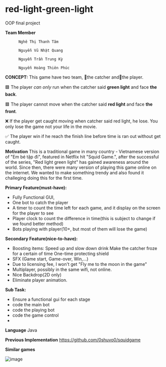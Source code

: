 # red-light-green-light
OOP final project

**Team Member**

          Nghê Thị Thanh Tâm

          Nguyễn Vũ Nhật Quang

          Nguyễn Trần Trung Kỳ

          Nguyễn Hoàng Thiên Phúc

**CONCEPT:**
This game have two team, 👧the catcher and🏃the player.

🟩 The player _can only_ run when the catcher said **green light** and face **the back**.

🟥 The player cannot move when the catcher said **red light** and face **the front**. 

❌ If the player get caught moving when catcher said red light, he lose. You only lose the game not your life in the movie.

✅ The player win if he reach the finish line before time is ran out without get caught.

**Motivation**
This is a traditional game in many country - Vietnamese version of "Em bé tập đi", featured in Netflix hit "Squid Game.", after the successful of the series, "Red light green light" has gained awareness around the world. Since then, there were many version of playing this game online on the internet. We wanted to make something trendy and also found it challeging doing this for the first time.

**Primary Feature(must-have):**
- Fully Functional GUI,
- One bot to catch the player
- A timer to count the time left for each game, and it display on the screen for the player to see
- Player clock to count the difference in time(this is subject to change if we found better method)
- Bots playing with player(10+, but most of them will lose the game)

**Secondary Feature(nice-to-have):**
- Boosting items:
          Speed up and slow down drink
          Make the catcher froze for a certain of time
          One-time protecting shield
- SFX (Game start, Game-over, Win,...)
- Due to licensing fee, I won't get "Fly me to the moon in the game"
- Multiplayer, possibly in the same wifi, not online.
- Nice Backdrop(2D only)
- Eliminate player animation.

**Sub Task:**
- Ensure a functional gui for each stage
- code the main bot
- code the playing bot
- code the game control
-
**Language**
Java

**Previous Implementation**
  https://github.com/0shuvo0/squidgame

**Similar games**


![image](https://user-images.githubusercontent.com/91868406/164357756-f3965c2a-67e1-45fc-9da8-9d287902ee67.png)

